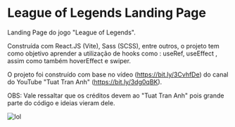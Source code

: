 # League of Legends Landing Page

Landing Page do jogo "League of Legends".

Construída com React.JS (Vite), Sass (SCSS), entre outros, o projeto tem como objetivo aprender a utilização de hooks como : useRef, useEffect , assim como também hoverEffect e swiper.

O projeto foi construído com base no vídeo (https://bit.ly/3CvhfDe) do canal do YouTube "Tuat Tran Anh" (https://bit.ly/3dg0qBK).

OBS: Vale ressaltar que os créditos devem ao "Tuat Tran Anh" pois grande parte do código e ideias vieram dele.
 
![lol](https://user-images.githubusercontent.com/94311606/186719748-81c3245a-a3bb-4d76-aeb2-f3dddc22ed17.jpeg)
